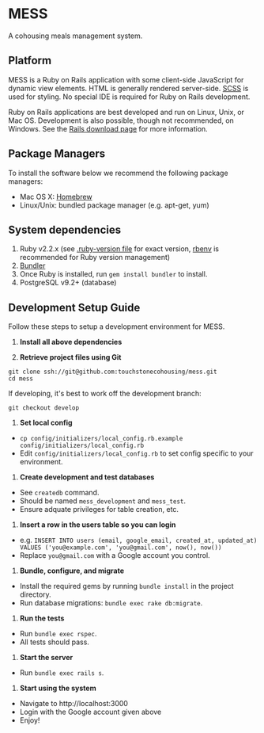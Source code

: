 # MESS
A cohousing meals management system.

## Platform
MESS is a Ruby on Rails application with some client-side JavaScript for dynamic view elements. HTML is generally rendered server-side. [SCSS](http://sass-lang.com/) is used for styling. No special IDE is required for Ruby on Rails development.

Ruby on Rails applications are best developed and run on Linux, Unix, or Mac OS. Development is also possible, though not recommended, on Windows. See the [Rails download page](http://rubyonrails.org/download/) for more information.

## Package Managers

To install the software below we recommend the following package managers:

- Mac OS X: [Homebrew](http://brew.sh/)
- Linux/Unix: bundled package manager (e.g. apt-get, yum)

## System dependencies
1. Ruby v2.2.x (see [.ruby-version file](.ruby-version) for exact version, [rbenv](https://github.com/sstephenson/rbenv) is recommended for Ruby version management)
1. [Bundler](http://bundler.io/)
  1. Once Ruby is installed, run `gem install bundler` to install.
1. PostgreSQL v9.2+ (database)

## Development Setup Guide
Follow these steps to setup a development environment for MESS.

1. **Install all above dependencies**

1. **Retrieve project files using Git**

  ```
  git clone ssh://git@github.com:touchstonecohousing/mess.git
  cd mess
  ```

  If developing, it's best to work off the development branch:

  ```
  git checkout develop
  ```

1. **Set local config**
  - `cp config/initializers/local_config.rb.example config/initializers/local_config.rb`
  - Edit `config/initializers/local_config.rb` to set config specific to your environment.

1. **Create development and test databases**
  - See `createdb` command.
  - Should be named `mess_development` and `mess_test`.
  - Ensure adquate privileges for table creation, etc.

1. **Insert a row in the users table so you can login**
  - e.g. `INSERT INTO users (email, google_email, created_at, updated_at) VALUES ('you@example.com', 'you@gmail.com', now(), now())`
  - Replace `you@gmail.com` with a Google account you control.

1. **Bundle, configure, and migrate**
  - Install the required gems by running `bundle install` in the project directory.
  - Run database migrations: `bundle exec rake db:migrate`.

1. **Run the tests**
  - Run `bundle exec rspec`.
  - All tests should pass.

1. **Start the server**
  - Run `bundle exec rails s`.

1. **Start using the system**
  - Navigate to http://localhost:3000
  - Login with the Google account given above
  - Enjoy!
